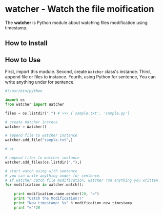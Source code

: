 # watcher - Watch the file moification

The **watcher** is Python module  about watching files modification using timestamp.

## How to Install

## How to Use

First, import this module.
Second, create `Watcher` class's instance.
Third, append file or files to instance.
Fourth, using Python for sentence, You can write anything under for sentence.

```python
#!/usr/bin/python

import os
from watcher import Watcher

files = os.listdir(".") # >>> ['sample.txt', 'sample.py']

# create Watcher instnce
watcher = Watcher()

# append file to watcher instance
watcher.add_file("sample.txt",)

# or 

# append files to watcher instance
watcher.add_files(os.listdir("."),)

# start watch using with sentence
# you can write anything under for sentence.
# If watcher catch file modification, watcher run anything you written
for modification in watcher.watch():
    
    print modification.name.center(20, "=")
    print "Catch the Modification!!"
    print "New timestamp: %s" % modification.new_timestamp
    print "="*20

```

